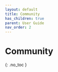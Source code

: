```yaml
---
layout: default
title: Community
has_children: true
parent: User Guide
nav_order: 2
---
```


# Community
{: .no_toc }